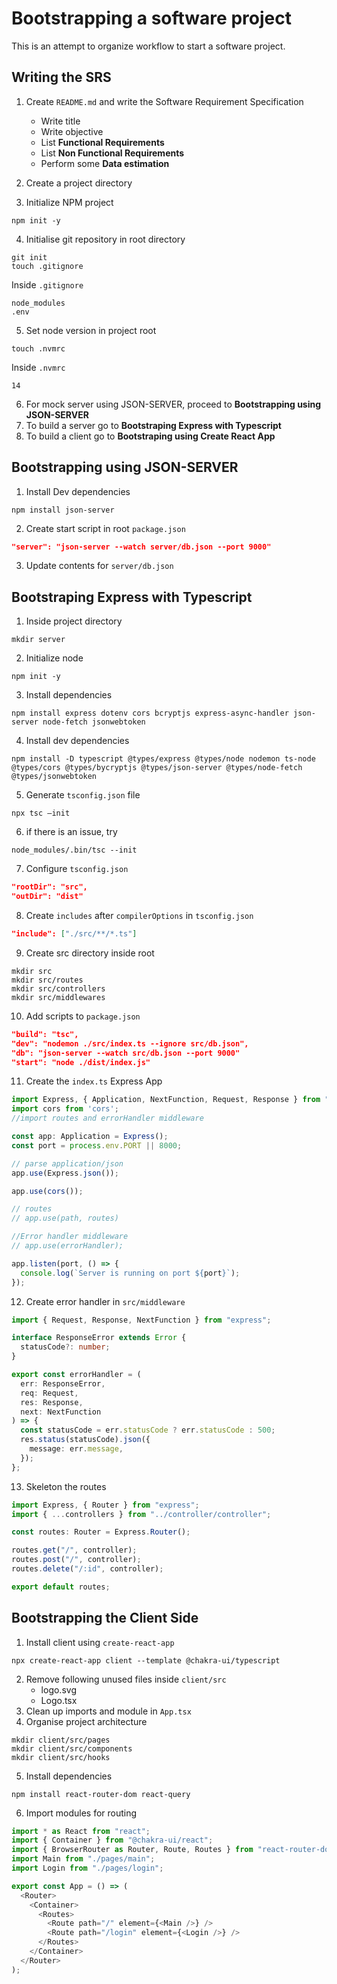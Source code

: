 # Bootstrapping a software project
This is an attempt to organize workflow to start a software project.

## Writing the SRS

1. Create `README.md` and write the Software Requirement Specification
    - Write title
    - Write objective
    - List <b>Functional Requirements</b>
    - List <b>Non Functional Requirements</b>
    - Perform some <b>Data estimation</b>
    
2. Create a project directory
3. Initialize NPM project
```shell 
npm init -y
```

4. Initialise git repository in root directory
```shell
git init
touch .gitignore
```
Inside `.gitignore`
```text
node_modules
.env
```
5. Set node version in project root
```shell
touch .nvmrc
```
Inside `.nvmrc`
```text
14
```
6. For mock server using JSON-SERVER, proceed to <b>Bootstrapping using JSON-SERVER</b>
7. To build a server go to <b>Bootstraping Express with Typescript</b>
8. To build a client go to <b>Bootstraping using Create React App</b>


## Bootstrapping using JSON-SERVER
1. Install Dev dependencies
```shell
npm install json-server
```
2. Create start script in root `package.json`
```json
"server": "json-server --watch server/db.json --port 9000"
```
3. Update contents for `server/db.json`

## Bootstraping Express with Typescript

1. Inside project directory
```shell
mkdir server
```
2. Initialize node
```shell
npm init -y
```
3. Install dependencies
```shell
npm install express dotenv cors bcryptjs express-async-handler json-server node-fetch jsonwebtoken
```
4. Install dev dependencies
```shell 
npm install -D typescript @types/express @types/node nodemon ts-node @types/cors @types/bycryptjs @types/json-server @types/node-fetch @types/jsonwebtoken
```
5. Generate `tsconfig.json` file
```shell
npx tsc —init
```
6. if there is an issue, try
```shell
node_modules/.bin/tsc --init
```
7. Configure `tsconfig.json`
```json
"rootDir": "src",
"outDir": "dist"
```
8. Create `includes` after `compilerOptions` in `tsconfig.json`
```json
"include": ["./src/**/*.ts"]
```
9. Create src directory inside root
```shell
mkdir src
mkdir src/routes
mkdir src/controllers
mkdir src/middlewares
```
10. Add scripts to `package.json`
```json
"build": "tsc",
"dev": "nodemon ./src/index.ts --ignore src/db.json",
"db": "json-server --watch src/db.json --port 9000"
"start": "node ./dist/index.js"
```
11. Create the `index.ts` Express App
```ts
import Express, { Application, NextFunction, Request, Response } from "express";
import cors from 'cors';
//import routes and errorHandler middleware

const app: Application = Express();
const port = process.env.PORT || 8000;

// parse application/json
app.use(Express.json());

app.use(cors());

// routes
// app.use(path, routes)

//Error handler middleware
// app.use(errorHandler);

app.listen(port, () => {
  console.log(`Server is running on port ${port}`);
});
```
12. Create error handler in `src/middleware`
```ts
import { Request, Response, NextFunction } from "express";

interface ResponseError extends Error {
  statusCode?: number;
}

export const errorHandler = (
  err: ResponseError,
  req: Request,
  res: Response,
  next: NextFunction
) => {
  const statusCode = err.statusCode ? err.statusCode : 500;
  res.status(statusCode).json({
    message: err.message,
  });
};
```
13. Skeleton the routes
```ts
import Express, { Router } from "express";
import { ...controllers } from "../controller/controller";

const routes: Router = Express.Router();

routes.get("/", controller);
routes.post("/", controller);
routes.delete("/:id", controller);

export default routes;
```

## Bootstrapping the Client Side
1. Install client using `create-react-app`
```shell
npx create-react-app client --template @chakra-ui/typescript
```
2. Remove following unused files inside `client/src`
    - logo.svg
    - Logo.tsx
3. Clean up imports and module in `App.tsx`
4. Organise project architecture
```shell
mkdir client/src/pages
mkdir client/src/components
mkdir client/src/hooks
```
5. Install dependencies
```shell
npm install react-router-dom react-query
```
6. Import modules for routing
```ts
import * as React from "react";
import { Container } from "@chakra-ui/react";
import { BrowserRouter as Router, Route, Routes } from "react-router-dom";
import Main from "./pages/main";
import Login from "./pages/login";

export const App = () => (
  <Router>
    <Container>
      <Routes>
        <Route path="/" element={<Main />} />
        <Route path="/login" element={<Login />} />
      </Routes>
    </Container>
  </Router>
);
```
